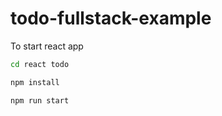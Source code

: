 # todo-fullstack-example

To start react app

```bash
cd react todo
```

```bash
npm install
```

```bash
npm run start
```
